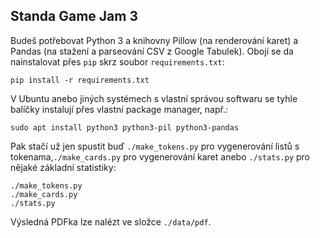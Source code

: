 Standa Game Jam 3
-----------------

Budeš potřebovat Python 3 a knihovny Pillow (na renderování karet) a Pandas (na stažení a parseování CSV z Google Tabulek). Obojí se da nainstalovat přes `pip` skrz soubor `requirements.txt`:

```
pip install -r requirements.txt
```

V Ubuntu anebo jiných systémech s vlastní správou softwaru se tyhle balíčky instalují přes vlastní package manager, např.:

```
sudo apt install python3 python3-pil python3-pandas
```

Pak stačí už jen spustit buď `./make_tokens.py` pro vygenerování listů s tokenama,`./make_cards.py` pro vygenerování karet anebo `./stats.py` pro nějaké základní statistiky:

```
./make_tokens.py
./make_cards.py
./stats.py
```

Výsledná PDFka lze nalézt ve složce `./data/pdf`.
